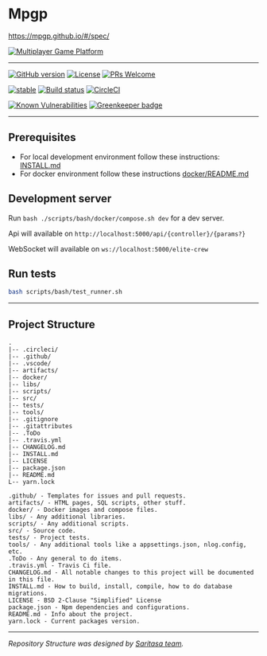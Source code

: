 # Mpgp

https://mpgp.github.io/#/spec/

[![Multiplayer Game Platform](https://sun9-4.userapi.com/c830309/v830309006/7e7bf/GO75bBP796g.jpg)](https://mpgp.github.io/#/spec/)

---

[![GitHub version](https://badge.fury.io/gh/mpgp%2FMpgp.svg)](https://badge.fury.io/gh/mpgp%2FMpgp)
[![License](https://img.shields.io/badge/License-BSD%202--Clause-orange.svg)](LICENSE)
[![PRs Welcome](https://img.shields.io/badge/PRs-welcome-7fa706.svg?longCache=true)](.github/PULL_REQUEST_TEMPLATE.md)

[![stable](https://img.shields.io/badge/stability-stable-blue.svg?longCache=true)](https://github.com/Naereen/badges)
[![Build status](https://api.travis-ci.com/mpgp/Mpgp.svg?branch=master)](https://api.travis-ci.com/mpgp/Mpgp.svg?branch=master)
[![CircleCI](https://circleci.com/gh/mpgp/Mpgp.svg?style=svg)](https://circleci.com/gh/mpgp/Mpgp)

[![Known Vulnerabilities](https://snyk.io/test/github/mpgp/Mpgp/badge.svg?targetFile=package.json)](https://snyk.io/test/github/mpgp/Mpgp?targetFile=package.json) [![Greenkeeper badge](https://badges.greenkeeper.io/mpgp/Mpgp.svg)](https://greenkeeper.io/)

---

## Prerequisites

* For local development environment follow these instructions: [INSTALL.md](INSTALL.md)
* For docker environment follow these instructions [docker/README.md](https://github.com/mpgp/DevOps/tree/master/docker)

## Development server

Run `bash ./scripts/bash/docker/compose.sh dev` for a dev server.

Api will available on `http://localhost:5000/api/{controller}/{params?}`

WebSocket will available on `ws://localhost:5000/elite-crew`


## Run tests

```sh
bash scripts/bash/test_runner.sh
```

---

## Project Structure

```
.
|-- .circleci/
|-- .github/
|-- .vscode/
|-- artifacts/
|-- docker/
|-- libs/
|-- scripts/
|-- src/
|-- tests/
|-- tools/
|-- .gitignore
|-- .gitattributes
|-- .ToDo
|-- .travis.yml
|-- CHANGELOG.md
|-- INSTALL.md
|-- LICENSE
|-- package.json
|-- README.md
L-- yarn.lock
```

```
.github/ - Templates for issues and pull requests.
artifacts/ - HTML pages, SQL scripts, other stuff.
docker/ - Docker images and compose files.
libs/ - Any additional libraries.
scripts/ - Any additional scripts.
src/ - Source code.
tests/ - Project tests.
tools/ - Any additional tools like a appsettings.json, nlog.config, etc.
.ToDo - Any general to do items.
.travis.yml - Travis Ci file.
CHANGELOG.md - All notable changes to this project will be documented in this file.
INSTALL.md - How to build, install, compile, how to do database migrations.
LICENSE - BSD 2-Clause "Simplified" License
package.json - Npm dependencies and configurations.
README.md - Info about the project.
yarn.lock - Current packages version.
```

---

*Repository Structure was designed by [Saritasa team](https://github.com/orgs/Saritasa/people).*
